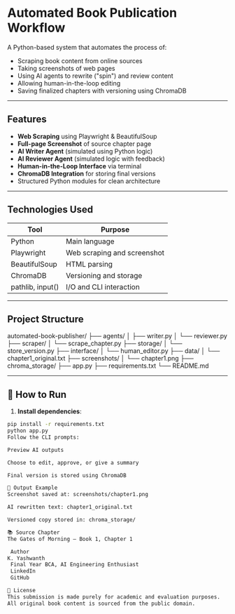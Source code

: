 #  Automated Book Publication Workflow

A Python-based system that automates the process of:
- Scraping book content from online sources
- Taking screenshots of web pages
- Using AI agents to rewrite ("spin") and review content
- Allowing human-in-the-loop editing
- Saving finalized chapters with versioning using ChromaDB

---

##  Features

-  **Web Scraping** using Playwright & BeautifulSoup  
-  **Full-page Screenshot** of source chapter page  
-  **AI Writer Agent** (simulated using Python logic)  
-  **AI Reviewer Agent** (simulated logic with feedback)  
-  **Human-in-the-Loop Interface** via terminal  
-  **ChromaDB Integration** for storing final versions  
-  Structured Python modules for clean architecture

---

##  Technologies Used

| Tool | Purpose |
|------|---------|
| Python | Main language |
| Playwright | Web scraping and screenshot |
| BeautifulSoup | HTML parsing |
| ChromaDB | Versioning and storage |
| pathlib, input() | I/O and CLI interaction |

---

##  Project Structure
automated-book-publisher/
├── agents/
│ ├── writer.py
│ └── reviewer.py
├── scraper/
│ └── scrape_chapter.py
├── storage/
│ └── store_version.py
├── interface/
│ └── human_editor.py
├── data/
│ └── chapter1_original.txt
├── screenshots/
│ └── chapter1.png
├── chroma_storage/
├── app.py
├── requirements.txt
└── README.md



---

## 🚀 How to Run

1. **Install dependencies**:
```bash
pip install -r requirements.txt
python app.py
Follow the CLI prompts:

Preview AI outputs

Choose to edit, approve, or give a summary

Final version is stored using ChromaDB

📸 Output Example
Screenshot saved at: screenshots/chapter1.png

AI rewritten text: chapter1_original.txt

Versioned copy stored in: chroma_storage/

📚 Source Chapter
The Gates of Morning – Book 1, Chapter 1

 Author
K. Yashwanth
 Final Year BCA, AI Engineering Enthusiast
 LinkedIn
 GitHub

📜 License
This submission is made purely for academic and evaluation purposes.
All original book content is sourced from the public domain.





